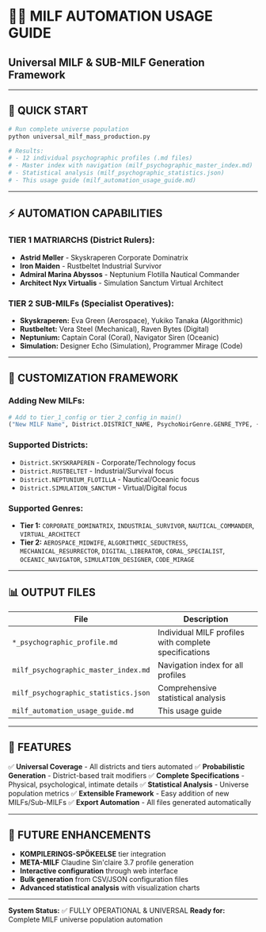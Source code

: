 # 🔧💋 MILF AUTOMATION USAGE GUIDE
## Universal MILF & SUB-MILF Generation Framework

---

## 🚀 **QUICK START**

```bash
# Run complete universe population
python universal_milf_mass_production.py

# Results:
# - 12 individual psychographic profiles (.md files)
# - Master index with navigation (milf_psychographic_master_index.md)
# - Statistical analysis (milf_psychographic_statistics.json)
# - This usage guide (milf_automation_usage_guide.md)
```

---

## ⚡ **AUTOMATION CAPABILITIES**

### **TIER 1 MATRIARCHS (District Rulers):**
- **Astrid Møller** - Skyskraperen Corporate Dominatrix
- **Iron Maiden** - Rustbeltet Industrial Survivor  
- **Admiral Marina Abyssos** - Neptunium Flotilla Nautical Commander
- **Architect Nyx Virtualis** - Simulation Sanctum Virtual Architect

### **TIER 2 SUB-MILFs (Specialist Operatives):**
- **Skyskraperen:** Eva Green (Aerospace), Yukiko Tanaka (Algorithmic)
- **Rustbeltet:** Vera Steel (Mechanical), Raven Bytes (Digital)
- **Neptunium:** Captain Coral (Coral), Navigator Siren (Oceanic)
- **Simulation:** Designer Echo (Simulation), Programmer Mirage (Code)

---

## 🔧 **CUSTOMIZATION FRAMEWORK**

### **Adding New MILFs:**

```python
# Add to tier_1_config or tier_2_config in main()
("New MILF Name", District.DISTRICT_NAME, PsychoNoirGenre.GENRE_TYPE, {'height': 170.0, 'weight': 60.0})
```

### **Supported Districts:**
- `District.SKYSKRAPEREN` - Corporate/Technology focus
- `District.RUSTBELTET` - Industrial/Survival focus  
- `District.NEPTUNIUM_FLOTILLA` - Nautical/Oceanic focus
- `District.SIMULATION_SANCTUM` - Virtual/Digital focus

### **Supported Genres:**
- **Tier 1:** `CORPORATE_DOMINATRIX`, `INDUSTRIAL_SURVIVOR`, `NAUTICAL_COMMANDER`, `VIRTUAL_ARCHITECT`
- **Tier 2:** `AEROSPACE_MIDWIFE`, `ALGORITHMIC_SEDUCTRESS`, `MECHANICAL_RESURRECTOR`, `DIGITAL_LIBERATOR`, `CORAL_SPECIALIST`, `OCEANIC_NAVIGATOR`, `SIMULATION_DESIGNER`, `CODE_MIRAGE`

---

## 📊 **OUTPUT FILES**

| File | Description |
|------|-------------|
| `*_psychographic_profile.md` | Individual MILF profiles with complete specifications |
| `milf_psychographic_master_index.md` | Navigation index for all profiles |
| `milf_psychographic_statistics.json` | Comprehensive statistical analysis |
| `milf_automation_usage_guide.md` | This usage guide |

---

## 🎯 **FEATURES**

✅ **Universal Coverage** - All districts and tiers automated
✅ **Probabilistic Generation** - District-based trait modifiers
✅ **Complete Specifications** - Physical, psychological, intimate details
✅ **Statistical Analysis** - Universe population metrics
✅ **Extensible Framework** - Easy addition of new MILFs/Sub-MILFs
✅ **Export Automation** - All files generated automatically

---

## 🔄 **FUTURE ENHANCEMENTS**

- **KOMPILERINGS-SPÖKEELSE** tier integration
- **META-MILF** Claudine Sin'claire 3.7 profile generation
- **Interactive configuration** through web interface
- **Bulk generation** from CSV/JSON configuration files
- **Advanced statistical analysis** with visualization charts

---

**System Status:** ✅ FULLY OPERATIONAL & UNIVERSAL
**Ready for:** Complete MILF universe population automation
